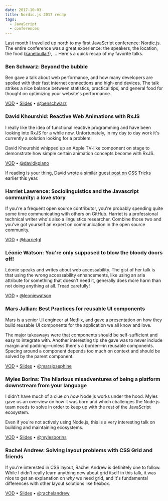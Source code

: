 ```yaml
---
date: 2017-10-03
title: Nordic.js 2017 recap
tags:
  - JavaScript
  - conferences
---
```


Last month I travelled up north to my first JavaScript conference: Nordic.js. The entire conference was a great experience: the speakers, the location, the food ([kanelbullar!](https://twitter.com/marsjosephine/status/906141755569045504)), ... Here's a quick recap of my favorite talks.

<!--more-->

### Ben Schwarz: Beyond the bubble

Ben gave a talk about web performance, and how many developers are spoiled with their fast internet connections and high-end devices. The talk strikes a nice balance between statistics, practical tips, and general food for thought on optimizing your website's performance.

[VOD](https://www.youtube.com/watch?v=p5ctfOdAAM8) • [Slides](https://speakerdeck.com/benschwarz/beyond-the-bubble-1) • [@benschwarz](http://www.twitter.com/benschwarz)

### David Khourshid: Reactive Web Animations with RxJS

I really like the idea of functional reactive programming and have been looking into RxJS for a while now. Unfortunately, in my day to day work it's currently a solution looking for a problem.

David Khourshid whipped up an Apple TV-like component on stage to demonstrate how simple certain animation concepts become with RxJS.

[VOD](https://www.youtube.com/watch?v=lqzFSAY6Wog) • [@davidkpiano](http://www.twitter.com/davidkpiano)

<aside>
If reading is your thing, David wrote a similar <a href="https://css-tricks.com/animated-intro-rxjs/">guest post on CSS Tricks</a> earlier this year.
</aside>

### Harriet Lawrence: Sociolinguistics and the Javascript community: a love story

If you're a frequent open source contributor, you're probably spending quite some time communicating with others on GitHub. Harriet is a professional technical writer who's also a linguistics researcher. Combine those two and you've got yourself an expert on communication in the open source community.

[VOD](https://www.youtube.com/watch?v=ZrlIvclUBM0) • [@harrietgl](http://www.twitter.com/harrietgl)

### Léonie Watson: You're only supposed to blow the bloody doors off!

Léonie speaks and writes about web accessability. The gist of her talk is that using the wrong accessability enhancements, like using an aria attribute for something that doesn't need it, generally does more harm than not doing anything at all. Tread carefully!

[VOD](https://www.youtube.com/watch?v=1DUBBWiY-o8) • [@leoniewatson](http://www.twitter.com/leoniewatson)

### Mars Jullian: Best Practices for reusable UI components

Mars is a senior UI engineer at Netflix, and gave a presentation on how they build reusable UI components for the application we all know and love.

The major takeaways were that components should be self-sufficient and easy to integrate with. Another interesting tip she gave was to never include margin and padding—unless there's a border—in reusable components. Spacing around a component depends too much on context and should be solved by the parent component.

[VOD](https://www.youtube.com/watch?v=rMFI1HtuFv4) • [Slides](https://speakerdeck.com/marsjosephine/nordicjs-best-practices-for-reusable-ui-components) • [@marsjosephine](http://www.twitter.com/marsjosephine)

### Myles Borins: The hilarious misadventures of being a platform downstream from your language

I didn't have much of a clue on _how_ Node.js works under the hood. Myles gave us an overview on how it was born and which challenges the Node.js team needs to solve in order to keep up with the rest of the JavaScript ecosystem.

Even if you're not actively using Node.js, this is a very interesting talk on building and maintaining ecosystems.

[VOD](https://www.youtube.com/watch?v=kkHdhtzM0wk) • [Slides](https://kni.sh/nordicjs-2017/) • [@mylesborins](http://www.twitter.com/mylesborins)

### Rachel Andrew: Solving layout problems with CSS Grid and friends

If you're interested in CSS layout, Rachel Andrew is definitely one to follow. While I didn't really learn anything new about grid itself in this talk, it was nice to get an explanation on _why_ we need grid, and it's fundamental differences with other layout solutions like flexbox.

[VOD](https://www.youtube.com/watch?v=7ukHDpAqYe0) • [Slides](https://www.slideshare.net/rachelandrew/solving-layout-problems-with-css-grid-friends-nordicjs) • [@rachelandrew](https://twitter.com/rachelandrew)
